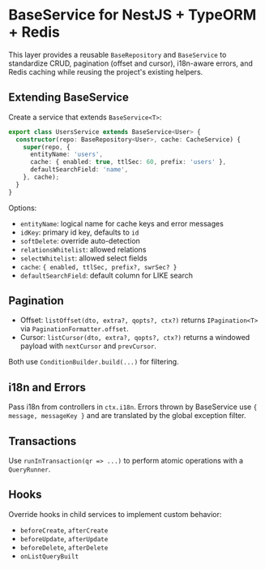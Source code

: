 # BaseService for NestJS + TypeORM + Redis

This layer provides a reusable `BaseRepository` and `BaseService` to standardize CRUD, pagination (offset and cursor), i18n-aware errors, and Redis caching while reusing the project's existing helpers.

## Extending BaseService

Create a service that extends `BaseService<T>`:

```ts
export class UsersService extends BaseService<User> {
  constructor(repo: BaseRepository<User>, cache: CacheService) {
    super(repo, {
      entityName: 'users',
      cache: { enabled: true, ttlSec: 60, prefix: 'users' },
      defaultSearchField: 'name',
    }, cache);
  }
}
```

Options:
- `entityName`: logical name for cache keys and error messages
- `idKey`: primary id key, defaults to `id`
- `softDelete`: override auto-detection
- `relationsWhitelist`: allowed relations
- `selectWhitelist`: allowed select fields
- `cache`: `{ enabled, ttlSec, prefix?, swrSec? }`
- `defaultSearchField`: default column for LIKE search

## Pagination

- Offset: `listOffset(dto, extra?, qopts?, ctx?)` returns `IPagination<T>` via `PaginationFormatter.offset`.
- Cursor: `listCursor(dto, extra?, qopts?, ctx?)` returns a windowed payload with `nextCursor` and `prevCursor`.

Both use `ConditionBuilder.build(...)` for filtering.

## i18n and Errors

Pass i18n from controllers in `ctx.i18n`. Errors thrown by BaseService use `{ message, messageKey }` and are translated by the global exception filter.

## Transactions

Use `runInTransaction(qr => ...)` to perform atomic operations with a `QueryRunner`.

## Hooks

Override hooks in child services to implement custom behavior:

- `beforeCreate`, `afterCreate`
- `beforeUpdate`, `afterUpdate`
- `beforeDelete`, `afterDelete`
- `onListQueryBuilt`


